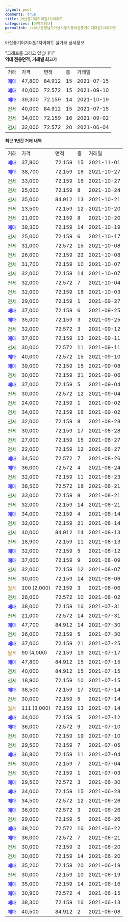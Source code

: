 ```yaml
---
layout: post
comments: true
title: 아산풍기이지더원1차아파트
categories: [아파트정보]
permalink: /apt/충청남도아산시풍기동아산풍기이지더원1차아파트
---
```


아산풍기이지더원1차아파트 실거래 상세정보

<script type="text/javascript">
  google.charts.load('current', {'packages':['line', 'corechart']});
  google.charts.setOnLoadCallback(drawChart);

  function drawChart() {
    var data = new google.visualization.DataTable();
    data.addColumn('date', '거래일');
    data.addColumn('number', "매매");
    data.addColumn('number', "전세");
    data.addColumn('number', "전매");

    data.addRows([[new Date(Date.parse("2021-11-01")), 37800, null, null], [new Date(Date.parse("2021-10-27")), 38700, null, null], [new Date(Date.parse("2021-10-27")), null, 33000, null], [new Date(Date.parse("2021-10-24")), null, 25000, null], [new Date(Date.parse("2021-10-21")), null, 35000, null], [new Date(Date.parse("2021-10-20")), null, 23500, null], [new Date(Date.parse("2021-10-20")), null, 21000, null], [new Date(Date.parse("2021-10-19")), 39300, null, null], [new Date(Date.parse("2021-10-17")), null, 25000, null], [new Date(Date.parse("2021-10-08")), null, 31000, null], [new Date(Date.parse("2021-10-08")), null, 26000, null], [new Date(Date.parse("2021-10-07")), null, 31700, null], [new Date(Date.parse("2021-10-07")), null, 32000, null], [new Date(Date.parse("2021-10-04")), null, 32000, null], [new Date(Date.parse("2021-10-03")), null, 32000, null], [new Date(Date.parse("2021-09-27")), null, 29000, null], [new Date(Date.parse("2021-09-25")), 37000, null, null], [new Date(Date.parse("2021-09-25")), 35000, null, null], [new Date(Date.parse("2021-09-12")), null, 32000, null], [new Date(Date.parse("2021-09-11")), 37000, null, null], [new Date(Date.parse("2021-09-11")), null, 30000, null], [new Date(Date.parse("2021-09-10")), 40000, null, null], [new Date(Date.parse("2021-09-08")), 39000, null, null], [new Date(Date.parse("2021-09-06")), null, 30000, null], [new Date(Date.parse("2021-09-04")), 37000, null, null], [new Date(Date.parse("2021-09-04")), null, 30000, null], [new Date(Date.parse("2021-09-02")), null, 24000, null], [new Date(Date.parse("2021-09-02")), null, 34000, null], [new Date(Date.parse("2021-08-28")), null, 32000, null], [new Date(Date.parse("2021-08-28")), null, 30000, null], [new Date(Date.parse("2021-08-27")), null, 27000, null], [new Date(Date.parse("2021-08-27")), null, 22000, null], [new Date(Date.parse("2021-08-26")), 34500, null, null], [new Date(Date.parse("2021-08-24")), 36000, null, null], [new Date(Date.parse("2021-08-23")), null, 32000, null], [new Date(Date.parse("2021-08-21")), 38500, null, null], [new Date(Date.parse("2021-08-21")), null, 33000, null], [new Date(Date.parse("2021-08-21")), null, 32000, null], [new Date(Date.parse("2021-08-14")), 34000, null, null], [new Date(Date.parse("2021-08-14")), null, 32000, null], [new Date(Date.parse("2021-08-13")), null, 40000, null], [new Date(Date.parse("2021-08-13")), null, 18900, null], [new Date(Date.parse("2021-08-12")), 32000, null, null], [new Date(Date.parse("2021-08-09")), 37000, null, null], [new Date(Date.parse("2021-08-07")), null, 32000, null], [new Date(Date.parse("2021-08-06")), null, 30000, null], [new Date(Date.parse("2021-08-06")), null, null, null], [new Date(Date.parse("2021-08-02")), null, 28000, null], [new Date(Date.parse("2021-07-31")), 38000, null, null], [new Date(Date.parse("2021-07-31")), null, 21000, null], [new Date(Date.parse("2021-07-30")), 47700, null, null], [new Date(Date.parse("2021-07-30")), null, 26000, null], [new Date(Date.parse("2021-07-25")), 37000, null, null], [new Date(Date.parse("2021-07-17")), null, null, null], [new Date(Date.parse("2021-07-15")), 47800, null, null], [new Date(Date.parse("2021-07-15")), null, 40000, null], [new Date(Date.parse("2021-07-15")), null, 18900, null], [new Date(Date.parse("2021-07-14")), 38500, null, null], [new Date(Date.parse("2021-07-14")), null, 30000, null], [new Date(Date.parse("2021-07-14")), null, null, null], [new Date(Date.parse("2021-07-12")), 34000, null, null], [new Date(Date.parse("2021-07-10")), 36000, null, null], [new Date(Date.parse("2021-07-10")), null, 30000, null], [new Date(Date.parse("2021-07-05")), null, 29500, null], [new Date(Date.parse("2021-07-04")), 36800, null, null], [new Date(Date.parse("2021-07-04")), null, 30000, null], [new Date(Date.parse("2021-07-03")), null, 30500, null], [new Date(Date.parse("2021-06-30")), 29500, null, null], [new Date(Date.parse("2021-06-28")), 34000, null, null], [new Date(Date.parse("2021-06-26")), 34500, null, null], [new Date(Date.parse("2021-06-26")), 36000, null, null], [new Date(Date.parse("2021-06-26")), null, 29000, null], [new Date(Date.parse("2021-06-22")), 38200, null, null], [new Date(Date.parse("2021-06-21")), 36000, null, null], [new Date(Date.parse("2021-06-20")), null, 30000, null], [new Date(Date.parse("2021-06-20")), null, 30000, null], [new Date(Date.parse("2021-06-19")), 35200, null, null], [new Date(Date.parse("2021-06-19")), null, 30000, null], [new Date(Date.parse("2021-06-16")), 35000, null, null], [new Date(Date.parse("2021-06-15")), 30900, null, null], [new Date(Date.parse("2021-06-13")), 38300, null, null], [new Date(Date.parse("2021-06-08")), 40500, null, null]]);

    var options = {
      hAxis: {
        format: 'yyyy/MM/dd'
      },    
      lineWidth: 0,
      pointsVisible: true,    
      title: '최근 1년간 유형별 실거래가 분포',
      legend: { position: 'bottom' }
    };

    var formatter = new google.visualization.NumberFormat({pattern:'###,###'} );
    formatter.format(data, 1);
    formatter.format(data, 2);
    
    setTimeout(function() {
        var chart = new google.visualization.LineChart(document.getElementById('columnchart_material'));
        chart.draw(data, (options));
        document.getElementById('loading').style.display = 'none';
    }, 200);
  }
</script>


<div id="loading" style="z-index:20; display: block; margin-left: 0px">"그래프를 그리고 있습니다"</div>
<div id="columnchart_material" style="width: 95%; margin-left: 0px; display: block"></div>
<!-- contents start -->
<b>역대 전용면적, 거래별 최고가</b>
<table class="sortable">
    <tr>
      <td>거래</td>
      <td>가격</td>
      <td>면적</td>
      <td>층</td>
      <td>거래일</td>
    </tr>
        <tr>
          <td><a style="color: blue">매매</a></td>
          <td>47,800</td>
          <td>84.912</td>
          <td>15</td>
          <td>2021-07-15</td>
        </tr>            <tr>
          <td><a style="color: blue">매매</a></td>
          <td>40,000</td>
          <td>72.572</td>
          <td>15</td>
          <td>2021-09-10</td>
        </tr>            <tr>
          <td><a style="color: blue">매매</a></td>
          <td>39,300</td>
          <td>72.159</td>
          <td>14</td>
          <td>2021-10-19</td>
        </tr>        
        <tr>
              <td><a style="color: darkgreen">전세</a></td>
              <td>40,000</td>
              <td>84.912</td>
              <td>15</td>
              <td>2021-07-15</td>
            </tr>            <tr>
              <td><a style="color: darkgreen">전세</a></td>
              <td>34,000</td>
              <td>72.159</td>
              <td>16</td>
              <td>2021-09-02</td>
            </tr>            <tr>
              <td><a style="color: darkgreen">전세</a></td>
              <td>32,000</td>
              <td>72.572</td>
              <td>20</td>
              <td>2021-06-04</td>
            </tr>        
    
</table>

<b>최근 1년간 거래 내역</b>

<table class="sortable">
    <tr>
      <td>거래</td>
      <td>가격</td>
      <td>면적</td>
      <td>층</td>
      <td>거래일</td>
    </tr>
    <tr>
      <td><a style="color: blue">매매</a></td>
      <td>37,800</td>
      <td>72.159</td>
      <td>15</td>
      <td>2021-11-01</td>
    </tr>          <tr>
      <td><a style="color: blue">매매</a></td>
      <td>38,700</td>
      <td>72.159</td>
      <td>16</td>
      <td>2021-10-27</td>
    </tr>          <tr>
      <td><a style="color: darkgreen">전세</a></td>
      <td>33,000</td>
      <td>72.159</td>
      <td>16</td>
      <td>2021-10-27</td>
    </tr>          <tr>
      <td><a style="color: darkgreen">전세</a></td>
      <td>25,000</td>
      <td>72.159</td>
      <td>8</td>
      <td>2021-10-24</td>
    </tr>          <tr>
      <td><a style="color: darkgreen">전세</a></td>
      <td>35,000</td>
      <td>84.912</td>
      <td>13</td>
      <td>2021-10-21</td>
    </tr>          <tr>
      <td><a style="color: darkgreen">전세</a></td>
      <td>23,500</td>
      <td>72.159</td>
      <td>12</td>
      <td>2021-10-20</td>
    </tr>          <tr>
      <td><a style="color: darkgreen">전세</a></td>
      <td>21,000</td>
      <td>72.159</td>
      <td>8</td>
      <td>2021-10-20</td>
    </tr>          <tr>
      <td><a style="color: blue">매매</a></td>
      <td>39,300</td>
      <td>72.159</td>
      <td>14</td>
      <td>2021-10-19</td>
    </tr>          <tr>
      <td><a style="color: darkgreen">전세</a></td>
      <td>25,000</td>
      <td>72.159</td>
      <td>6</td>
      <td>2021-10-17</td>
    </tr>          <tr>
      <td><a style="color: darkgreen">전세</a></td>
      <td>31,000</td>
      <td>72.572</td>
      <td>15</td>
      <td>2021-10-08</td>
    </tr>          <tr>
      <td><a style="color: darkgreen">전세</a></td>
      <td>26,000</td>
      <td>72.159</td>
      <td>22</td>
      <td>2021-10-08</td>
    </tr>          <tr>
      <td><a style="color: darkgreen">전세</a></td>
      <td>31,700</td>
      <td>72.159</td>
      <td>10</td>
      <td>2021-10-07</td>
    </tr>          <tr>
      <td><a style="color: darkgreen">전세</a></td>
      <td>32,000</td>
      <td>72.159</td>
      <td>14</td>
      <td>2021-10-07</td>
    </tr>          <tr>
      <td><a style="color: darkgreen">전세</a></td>
      <td>32,000</td>
      <td>72.572</td>
      <td>7</td>
      <td>2021-10-04</td>
    </tr>          <tr>
      <td><a style="color: darkgreen">전세</a></td>
      <td>32,000</td>
      <td>72.159</td>
      <td>18</td>
      <td>2021-10-03</td>
    </tr>          <tr>
      <td><a style="color: darkgreen">전세</a></td>
      <td>29,000</td>
      <td>72.159</td>
      <td>1</td>
      <td>2021-09-27</td>
    </tr>          <tr>
      <td><a style="color: blue">매매</a></td>
      <td>37,000</td>
      <td>72.159</td>
      <td>6</td>
      <td>2021-09-25</td>
    </tr>          <tr>
      <td><a style="color: blue">매매</a></td>
      <td>35,000</td>
      <td>72.159</td>
      <td>3</td>
      <td>2021-09-25</td>
    </tr>          <tr>
      <td><a style="color: darkgreen">전세</a></td>
      <td>32,000</td>
      <td>72.572</td>
      <td>3</td>
      <td>2021-09-12</td>
    </tr>          <tr>
      <td><a style="color: blue">매매</a></td>
      <td>37,000</td>
      <td>72.159</td>
      <td>13</td>
      <td>2021-09-11</td>
    </tr>          <tr>
      <td><a style="color: darkgreen">전세</a></td>
      <td>30,000</td>
      <td>72.572</td>
      <td>11</td>
      <td>2021-09-11</td>
    </tr>          <tr>
      <td><a style="color: blue">매매</a></td>
      <td>40,000</td>
      <td>72.572</td>
      <td>15</td>
      <td>2021-09-10</td>
    </tr>          <tr>
      <td><a style="color: blue">매매</a></td>
      <td>39,000</td>
      <td>72.159</td>
      <td>15</td>
      <td>2021-09-08</td>
    </tr>          <tr>
      <td><a style="color: darkgreen">전세</a></td>
      <td>30,000</td>
      <td>72.159</td>
      <td>21</td>
      <td>2021-09-06</td>
    </tr>          <tr>
      <td><a style="color: blue">매매</a></td>
      <td>37,000</td>
      <td>72.159</td>
      <td>5</td>
      <td>2021-09-04</td>
    </tr>          <tr>
      <td><a style="color: darkgreen">전세</a></td>
      <td>30,000</td>
      <td>72.572</td>
      <td>12</td>
      <td>2021-09-04</td>
    </tr>          <tr>
      <td><a style="color: darkgreen">전세</a></td>
      <td>24,000</td>
      <td>72.159</td>
      <td>1</td>
      <td>2021-09-02</td>
    </tr>          <tr>
      <td><a style="color: darkgreen">전세</a></td>
      <td>34,000</td>
      <td>72.159</td>
      <td>16</td>
      <td>2021-09-02</td>
    </tr>          <tr>
      <td><a style="color: darkgreen">전세</a></td>
      <td>32,000</td>
      <td>72.159</td>
      <td>8</td>
      <td>2021-08-28</td>
    </tr>          <tr>
      <td><a style="color: darkgreen">전세</a></td>
      <td>30,000</td>
      <td>72.159</td>
      <td>17</td>
      <td>2021-08-28</td>
    </tr>          <tr>
      <td><a style="color: darkgreen">전세</a></td>
      <td>27,000</td>
      <td>72.159</td>
      <td>15</td>
      <td>2021-08-27</td>
    </tr>          <tr>
      <td><a style="color: darkgreen">전세</a></td>
      <td>22,000</td>
      <td>72.159</td>
      <td>12</td>
      <td>2021-08-27</td>
    </tr>          <tr>
      <td><a style="color: blue">매매</a></td>
      <td>34,500</td>
      <td>72.572</td>
      <td>7</td>
      <td>2021-08-26</td>
    </tr>          <tr>
      <td><a style="color: blue">매매</a></td>
      <td>36,000</td>
      <td>72.572</td>
      <td>4</td>
      <td>2021-08-24</td>
    </tr>          <tr>
      <td><a style="color: darkgreen">전세</a></td>
      <td>32,000</td>
      <td>72.159</td>
      <td>11</td>
      <td>2021-08-23</td>
    </tr>          <tr>
      <td><a style="color: blue">매매</a></td>
      <td>38,500</td>
      <td>72.572</td>
      <td>18</td>
      <td>2021-08-21</td>
    </tr>          <tr>
      <td><a style="color: darkgreen">전세</a></td>
      <td>33,000</td>
      <td>72.159</td>
      <td>9</td>
      <td>2021-08-21</td>
    </tr>          <tr>
      <td><a style="color: darkgreen">전세</a></td>
      <td>32,000</td>
      <td>72.159</td>
      <td>14</td>
      <td>2021-08-21</td>
    </tr>          <tr>
      <td><a style="color: blue">매매</a></td>
      <td>34,000</td>
      <td>72.159</td>
      <td>4</td>
      <td>2021-08-14</td>
    </tr>          <tr>
      <td><a style="color: darkgreen">전세</a></td>
      <td>32,000</td>
      <td>72.159</td>
      <td>21</td>
      <td>2021-08-14</td>
    </tr>          <tr>
      <td><a style="color: darkgreen">전세</a></td>
      <td>40,000</td>
      <td>84.912</td>
      <td>14</td>
      <td>2021-08-13</td>
    </tr>          <tr>
      <td><a style="color: darkgreen">전세</a></td>
      <td>18,900</td>
      <td>72.159</td>
      <td>11</td>
      <td>2021-08-13</td>
    </tr>          <tr>
      <td><a style="color: blue">매매</a></td>
      <td>32,000</td>
      <td>72.159</td>
      <td>5</td>
      <td>2021-08-12</td>
    </tr>          <tr>
      <td><a style="color: blue">매매</a></td>
      <td>37,000</td>
      <td>72.159</td>
      <td>9</td>
      <td>2021-08-09</td>
    </tr>          <tr>
      <td><a style="color: darkgreen">전세</a></td>
      <td>32,000</td>
      <td>72.159</td>
      <td>12</td>
      <td>2021-08-07</td>
    </tr>          <tr>
      <td><a style="color: darkgreen">전세</a></td>
      <td>30,000</td>
      <td>72.159</td>
      <td>14</td>
      <td>2021-08-06</td>
    </tr>          <tr>
      <td><a style="color: darkgoldenrod">월세</a></td>
      <td>100 (2,000)</td>
      <td>72.159</td>
      <td>3</td>
      <td>2021-08-06</td>
    </tr>          <tr>
      <td><a style="color: darkgreen">전세</a></td>
      <td>28,000</td>
      <td>72.572</td>
      <td>10</td>
      <td>2021-08-02</td>
    </tr>          <tr>
      <td><a style="color: blue">매매</a></td>
      <td>38,000</td>
      <td>72.159</td>
      <td>16</td>
      <td>2021-07-31</td>
    </tr>          <tr>
      <td><a style="color: darkgreen">전세</a></td>
      <td>21,000</td>
      <td>72.572</td>
      <td>14</td>
      <td>2021-07-31</td>
    </tr>          <tr>
      <td><a style="color: blue">매매</a></td>
      <td>47,700</td>
      <td>84.912</td>
      <td>14</td>
      <td>2021-07-30</td>
    </tr>          <tr>
      <td><a style="color: darkgreen">전세</a></td>
      <td>26,000</td>
      <td>72.159</td>
      <td>5</td>
      <td>2021-07-30</td>
    </tr>          <tr>
      <td><a style="color: blue">매매</a></td>
      <td>37,000</td>
      <td>72.159</td>
      <td>21</td>
      <td>2021-07-25</td>
    </tr>          <tr>
      <td><a style="color: darkgoldenrod">월세</a></td>
      <td>90 (4,000)</td>
      <td>72.159</td>
      <td>19</td>
      <td>2021-07-17</td>
    </tr>          <tr>
      <td><a style="color: blue">매매</a></td>
      <td>47,800</td>
      <td>84.912</td>
      <td>15</td>
      <td>2021-07-15</td>
    </tr>          <tr>
      <td><a style="color: darkgreen">전세</a></td>
      <td>40,000</td>
      <td>84.912</td>
      <td>15</td>
      <td>2021-07-15</td>
    </tr>          <tr>
      <td><a style="color: darkgreen">전세</a></td>
      <td>18,900</td>
      <td>72.159</td>
      <td>10</td>
      <td>2021-07-15</td>
    </tr>          <tr>
      <td><a style="color: blue">매매</a></td>
      <td>38,500</td>
      <td>72.159</td>
      <td>17</td>
      <td>2021-07-14</td>
    </tr>          <tr>
      <td><a style="color: darkgreen">전세</a></td>
      <td>30,000</td>
      <td>72.159</td>
      <td>5</td>
      <td>2021-07-14</td>
    </tr>          <tr>
      <td><a style="color: darkgoldenrod">월세</a></td>
      <td>111 (3,000)</td>
      <td>72.159</td>
      <td>13</td>
      <td>2021-07-14</td>
    </tr>          <tr>
      <td><a style="color: blue">매매</a></td>
      <td>34,000</td>
      <td>72.159</td>
      <td>5</td>
      <td>2021-07-12</td>
    </tr>          <tr>
      <td><a style="color: blue">매매</a></td>
      <td>36,000</td>
      <td>72.572</td>
      <td>9</td>
      <td>2021-07-10</td>
    </tr>          <tr>
      <td><a style="color: darkgreen">전세</a></td>
      <td>30,000</td>
      <td>72.159</td>
      <td>19</td>
      <td>2021-07-10</td>
    </tr>          <tr>
      <td><a style="color: darkgreen">전세</a></td>
      <td>29,500</td>
      <td>72.159</td>
      <td>7</td>
      <td>2021-07-05</td>
    </tr>          <tr>
      <td><a style="color: blue">매매</a></td>
      <td>36,800</td>
      <td>72.159</td>
      <td>11</td>
      <td>2021-07-04</td>
    </tr>          <tr>
      <td><a style="color: darkgreen">전세</a></td>
      <td>30,000</td>
      <td>72.159</td>
      <td>7</td>
      <td>2021-07-04</td>
    </tr>          <tr>
      <td><a style="color: darkgreen">전세</a></td>
      <td>30,500</td>
      <td>72.159</td>
      <td>1</td>
      <td>2021-07-03</td>
    </tr>          <tr>
      <td><a style="color: blue">매매</a></td>
      <td>29,500</td>
      <td>72.572</td>
      <td>3</td>
      <td>2021-06-30</td>
    </tr>          <tr>
      <td><a style="color: blue">매매</a></td>
      <td>34,000</td>
      <td>72.159</td>
      <td>15</td>
      <td>2021-06-28</td>
    </tr>          <tr>
      <td><a style="color: blue">매매</a></td>
      <td>34,500</td>
      <td>72.572</td>
      <td>12</td>
      <td>2021-06-26</td>
    </tr>          <tr>
      <td><a style="color: blue">매매</a></td>
      <td>36,000</td>
      <td>72.572</td>
      <td>3</td>
      <td>2021-06-26</td>
    </tr>          <tr>
      <td><a style="color: darkgreen">전세</a></td>
      <td>29,000</td>
      <td>72.159</td>
      <td>5</td>
      <td>2021-06-26</td>
    </tr>          <tr>
      <td><a style="color: blue">매매</a></td>
      <td>38,200</td>
      <td>72.572</td>
      <td>16</td>
      <td>2021-06-22</td>
    </tr>          <tr>
      <td><a style="color: blue">매매</a></td>
      <td>36,000</td>
      <td>72.572</td>
      <td>7</td>
      <td>2021-06-21</td>
    </tr>          <tr>
      <td><a style="color: darkgreen">전세</a></td>
      <td>30,000</td>
      <td>72.159</td>
      <td>2</td>
      <td>2021-06-20</td>
    </tr>          <tr>
      <td><a style="color: darkgreen">전세</a></td>
      <td>30,000</td>
      <td>72.159</td>
      <td>14</td>
      <td>2021-06-20</td>
    </tr>          <tr>
      <td><a style="color: blue">매매</a></td>
      <td>35,200</td>
      <td>72.159</td>
      <td>20</td>
      <td>2021-06-19</td>
    </tr>          <tr>
      <td><a style="color: darkgreen">전세</a></td>
      <td>30,000</td>
      <td>72.159</td>
      <td>10</td>
      <td>2021-06-19</td>
    </tr>          <tr>
      <td><a style="color: blue">매매</a></td>
      <td>35,000</td>
      <td>72.159</td>
      <td>14</td>
      <td>2021-06-16</td>
    </tr>          <tr>
      <td><a style="color: blue">매매</a></td>
      <td>30,900</td>
      <td>72.572</td>
      <td>4</td>
      <td>2021-06-15</td>
    </tr>          <tr>
      <td><a style="color: blue">매매</a></td>
      <td>38,300</td>
      <td>72.159</td>
      <td>16</td>
      <td>2021-06-13</td>
    </tr>          <tr>
      <td><a style="color: blue">매매</a></td>
      <td>40,500</td>
      <td>84.912</td>
      <td>2</td>
      <td>2021-06-08</td>
    </tr>      </table>
<!-- contents end -->    

